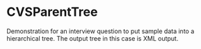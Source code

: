 # CVSParentTree
Demonstration for an interview question to put sample data into a hierarchical tree. The output tree in this case is XML output.
